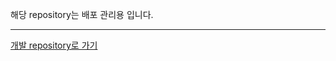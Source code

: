해당 repository는 배포 관리용 입니다.

---

[개발 repository로 가기](https://github.com/20thcenturygangsta/cassette-client)
